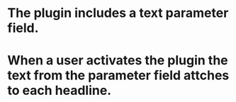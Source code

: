 # The plugin includes a text parameter field.
# When a user activates the plugin the text from the parameter field attches to each headline.
